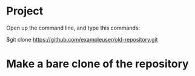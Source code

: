 Project
=======

Open up the command line, and type this commands:

$git clone  https://github.com/exampleuser/old-repository.git
# Make a bare clone of the repository

